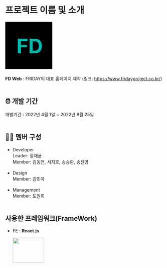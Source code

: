 # 프로젝트 이름 및 소개
![fd web 로고](./src/assets/images/FD_Web.png)<br></br>
<b>FD Web</b> : FRIDAY의 대표 홈페이지 제작 (링크: https://www.fridayproject.co.kr/)<br><br>

## ⏰ 개발 기간

개발기간 : 2022년 4월 1일 ~ 2022년 8월 25일<br><br>

## 👩‍💻 멤버 구성

- Developer<br>
  Leader: 장재균 <br>
  Member: 김동연, 서지호, 송승환, 송진영<br><br>
- Design<br>
  Member: 김민아 <br><br>
- Management <br>
  Member: 도원희 <br><br>
  
## 사용한 프레임워크(FrameWork)

- FE : <b> React.js</b> <p> <img src="https://velog.velcdn.com/images/jtwjs/post/3ebdc992-342a-4895-8394-5cb14fee44c8/reactJS.png" width=100 height=80> </p><br>
